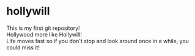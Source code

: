 # hollywill
This is my first git repository!
<br>
Hollywood more like Hollywill!
<br>
Life moves fast so if you don't stop and look around once in a while, you could miss it!
